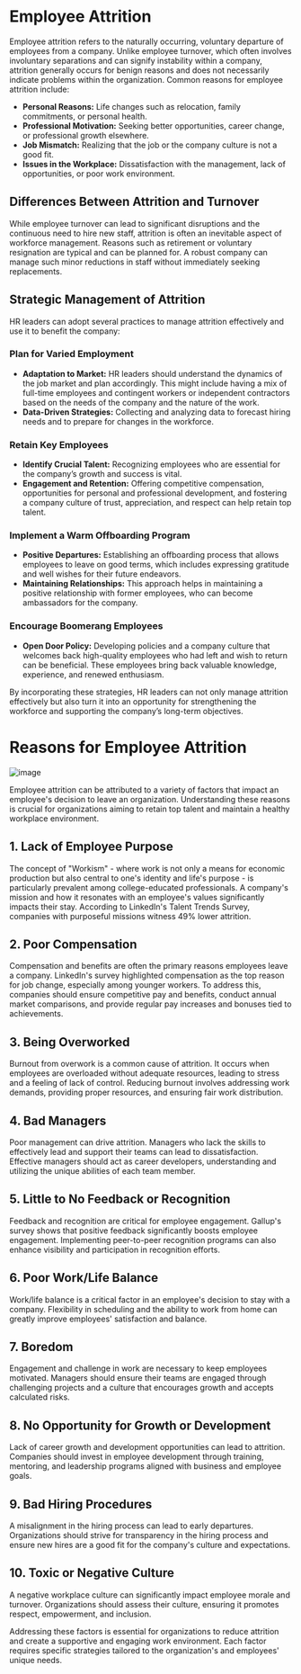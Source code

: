 # Employee Attrition

Employee attrition refers to the naturally occurring, voluntary departure of employees from a company. Unlike employee turnover, which often involves involuntary separations and can signify instability within a company, attrition generally occurs for benign reasons and does not necessarily indicate problems within the organization. Common reasons for employee attrition include:

- **Personal Reasons:** Life changes such as relocation, family commitments, or personal health.
- **Professional Motivation:** Seeking better opportunities, career change, or professional growth elsewhere.
- **Job Mismatch:** Realizing that the job or the company culture is not a good fit.
- **Issues in the Workplace:** Dissatisfaction with the management, lack of opportunities, or poor work environment.

## Differences Between Attrition and Turnover

While employee turnover can lead to significant disruptions and the continuous need to hire new staff, attrition is often an inevitable aspect of workforce management. Reasons such as retirement or voluntary resignation are typical and can be planned for. A robust company can manage such minor reductions in staff without immediately seeking replacements.

## Strategic Management of Attrition

HR leaders can adopt several practices to manage attrition effectively and use it to benefit the company:

### Plan for Varied Employment

- **Adaptation to Market:** HR leaders should understand the dynamics of the job market and plan accordingly. This might include having a mix of full-time employees and contingent workers or independent contractors based on the needs of the company and the nature of the work.
- **Data-Driven Strategies:** Collecting and analyzing data to forecast hiring needs and to prepare for changes in the workforce.

### Retain Key Employees

- **Identify Crucial Talent:** Recognizing employees who are essential for the company’s growth and success is vital.
- **Engagement and Retention:** Offering competitive compensation, opportunities for personal and professional development, and fostering a company culture of trust, appreciation, and respect can help retain top talent.

### Implement a Warm Offboarding Program

- **Positive Departures:** Establishing an offboarding process that allows employees to leave on good terms, which includes expressing gratitude and well wishes for their future endeavors.
- **Maintaining Relationships:** This approach helps in maintaining a positive relationship with former employees, who can become ambassadors for the company.

### Encourage Boomerang Employees

- **Open Door Policy:** Developing policies and a company culture that welcomes back high-quality employees who had left and wish to return can be beneficial. These employees bring back valuable knowledge, experience, and renewed enthusiasm.

By incorporating these strategies, HR leaders can not only manage attrition effectively but also turn it into an opportunity for strengthening the workforce and supporting the company’s long-term objectives.
# Reasons for Employee Attrition

![image](https://github.com/Collegehive/Aims_notes/assets/159722383/837ca8ce-39c7-49da-9563-abd5d53d3c94)

Employee attrition can be attributed to a variety of factors that impact an employee's decision to leave an organization. Understanding these reasons is crucial for organizations aiming to retain top talent and maintain a healthy workplace environment.

## 1. Lack of Employee Purpose
The concept of "Workism" - where work is not only a means for economic production but also central to one's identity and life's purpose - is particularly prevalent among college-educated professionals. A company's mission and how it resonates with an employee's values significantly impacts their stay. According to LinkedIn's Talent Trends Survey, companies with purposeful missions witness 49% lower attrition.

## 2. Poor Compensation
Compensation and benefits are often the primary reasons employees leave a company. LinkedIn's survey highlighted compensation as the top reason for job change, especially among younger workers. To address this, companies should ensure competitive pay and benefits, conduct annual market comparisons, and provide regular pay increases and bonuses tied to achievements.

## 3. Being Overworked
Burnout from overwork is a common cause of attrition. It occurs when employees are overloaded without adequate resources, leading to stress and a feeling of lack of control. Reducing burnout involves addressing work demands, providing proper resources, and ensuring fair work distribution.

## 4. Bad Managers
Poor management can drive attrition. Managers who lack the skills to effectively lead and support their teams can lead to dissatisfaction. Effective managers should act as career developers, understanding and utilizing the unique abilities of each team member.

## 5. Little to No Feedback or Recognition
Feedback and recognition are critical for employee engagement. Gallup's survey shows that positive feedback significantly boosts employee engagement. Implementing peer-to-peer recognition programs can also enhance visibility and participation in recognition efforts.

## 6. Poor Work/Life Balance
Work/life balance is a critical factor in an employee's decision to stay with a company. Flexibility in scheduling and the ability to work from home can greatly improve employees' satisfaction and balance.

## 7. Boredom
Engagement and challenge in work are necessary to keep employees motivated. Managers should ensure their teams are engaged through challenging projects and a culture that encourages growth and accepts calculated risks.

## 8. No Opportunity for Growth or Development
Lack of career growth and development opportunities can lead to attrition. Companies should invest in employee development through training, mentoring, and leadership programs aligned with business and employee goals.

## 9. Bad Hiring Procedures
A misalignment in the hiring process can lead to early departures. Organizations should strive for transparency in the hiring process and ensure new hires are a good fit for the company's culture and expectations.

## 10. Toxic or Negative Culture
A negative workplace culture can significantly impact employee morale and turnover. Organizations should assess their culture, ensuring it promotes respect, empowerment, and inclusion.

Addressing these factors is essential for organizations to reduce attrition and create a supportive and engaging work environment. Each factor requires specific strategies tailored to the organization's and employees' unique needs.
